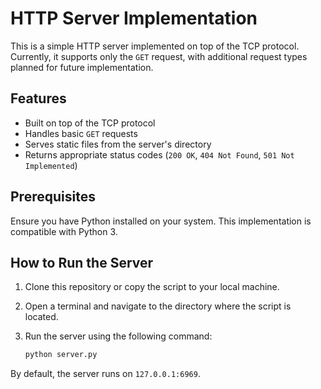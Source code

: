 # HTTP Server Implementation

This is a simple HTTP server implemented on top of the TCP protocol. Currently, it supports only the `GET` request, with additional request types planned for future implementation.

## Features
- Built on top of the TCP protocol
- Handles basic `GET` requests
- Serves static files from the server's directory
- Returns appropriate status codes (`200 OK`, `404 Not Found`, `501 Not Implemented`)

## Prerequisites
Ensure you have Python installed on your system. This implementation is compatible with Python 3.

## How to Run the Server

1. Clone this repository or copy the script to your local machine.
2. Open a terminal and navigate to the directory where the script is located.
3. Run the server using the following command:
   
   ```bash
   python server.py
   ```

By default, the server runs on `127.0.0.1:6969`.



